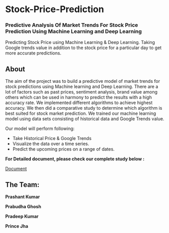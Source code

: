 # Stock-Price-Prediction

### Predictive Analysis Of Market Trends For Stock Price Prediction Using Machine Learning and Deep Learning
Predicting Stock Price using Machine Learning &amp; Deep Learning. Taking Google trends value in addition to the stock price for a particular day to get more accurate predictions.

## About
The aim of the project was to build a predictive model of market trends for stock predictions using Machine learning and Deep Learning. 
There are a lot of factors such as past prices, sentiment analysis, brand value among others which can be used in harmony to predict the results with a high accuracy rate.
We implemented different algorithms to achieve highest accuracy. We then did a comparative study to determine which algorithm is best suited for stock market prediction.
We trained our machine learning model using data sets consisting of historical data and Google Trends value.

Our model will perform following:
- Take Historical Price & Google Trends
- Visualize the data over a time series.
- Predict the upcoming prices on a range of dates.


**For Detailed document, please check our complete study below :**

[Document]()

## The Team:

**Prashant Kumar**

**Prabudha Ghosh**

**Pradeep Kumar**

**Prince Jha**

